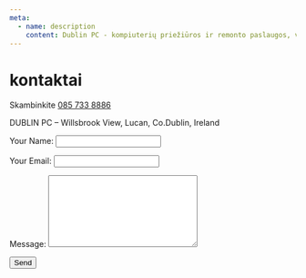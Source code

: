 ```yaml
---
meta:
  - name: description
    content: Dublin PC - kompiuterių priežiūros ir remonto paslaugos, virusų naikinimas, Ekrano spalvų suderinimas Airijoje. Skambinti 085 733 8886. Paslaugos...
---
```

# kontaktai

Skambinkite [085 733 8886](tel:+353857338886)

DUBLIN PC – Willsbrook View, Lucan, Co.Dublin, Ireland

<form name="contact" method="POST" netlify>
  <p>
    <label>Your Name: <input type="text" name="name"></label>   
  </p>
  <p>
    <label>Your Email: <input type="email" name="email"></label>
  </p>
  <p>
    <label>Message: <textarea rows="8" cols="30" name="message"></textarea></label>
  </p>
  <p>
    <button type="submit">Send</button>
  </p>
</form>